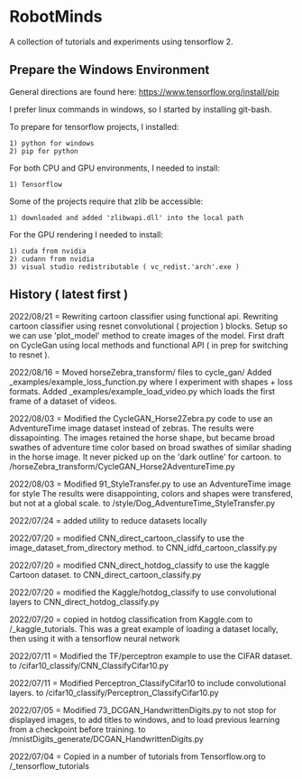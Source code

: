 # RobotMinds
A collection of tutorials and experiments using tensorflow 2.

## Prepare the Windows Environment

General directions are found here: https://www.tensorflow.org/install/pip

I prefer linux commands in windows, so I started by installing git-bash.

To prepare for tensorflow projects, I installed:

    1) python for windows
    2) pip for python

For both CPU and GPU environments, I needed to install:

    1) Tensorflow

Some of the projects require that zlib be accessible:

    1) downloaded and added 'zlibwapi.dll' into the local path

For the GPU rendering I needed to install:
    
    1) cuda from nvidia
    2) cudann from nvidia
    3) visual studio redistributable ( vc_redist.'arch'.exe )

## History ( latest first )

2022/08/21 = Rewriting cartoon classifier using functional api.
        Rewriting cartoon classifier using resnet convolutional ( projection ) blocks.
        Setup so we can use 'plot_model' method to create images of the model.
        First draft on CycleGan using local methods and functional API ( in prep for switching to resnet ).

2022/08/16 = Moved horseZebra_transform/ files to cycle_gan/
    Added _examples/example_loss_function.py where I experiment with shapes + loss formats.
    Added _examples/example_load_video.py which loads the first frame of a dataset of videos.

2022/08/03 = Modified the CycleGAN_Horse2Zebra.py code to use an AdventureTime image dataset
    instead of zebras.  The results were dissapointing.  The images retained the horse shape,
    but became broad swathes of adventure time color based on broad swathes of similar shading
    in the horse image.  It never picked up on the 'dark outline' for cartoon.
    to /horseZebra_transform/CycleGAN_Horse2AdventureTime.py

2022/08/03 = Modified 91_StyleTransfer.py to use an AdventureTime image for style
    The results were disappointing, colors and shapes were transfered, but not at a global scale.
    to /style/Dog_AdventureTime_StyleTransfer.py

2022/07/24 = added utility to reduce datasets locally

2022/07/20 = modified CNN_direct_cartoon_classify to use the image_dataset_from_directory method.
    to CNN_idfd_cartoon_classify.py

2022/07/20 = modified CNN_direct_hotdog_classify to use the kaggle Cartoon dataset.
    to CNN_direct_cartoon_classify.py

2022/07/20 = modified the Kaggle/hotdog_classify to use convolutional layers
    to CNN_direct_hotdog_classify.py

2022/07/20 = copied in hotdog classification from Kaggle.com
    to /_kaggle_tutorials.
    This was a great example of loading a dataset locally,
    then using it with a tensorflow neural network

2022/07/11 = Modified the TF/perceptron example to use the CIFAR dataset.
    to /cifar10_classify/CNN_ClassifyCifar10.py

2022/07/11 = Modified Perceptron_ClassifyCifar10 to include convolutional layers.
    to /cifar10_classify/Perceptron_ClassifyCifar10.py

2022/07/05 = Modified 73_DCGAN_HandwrittenDigits.py to not stop for displayed images,
    to add titles to windows, and to load previous learning from a checkpoint before training.
    to /mnistDigits_generate/DCGAN_HandwrittenDigits.py

2022/07/04 = Copied in a number of tutorials from Tensorflow.org
    to /_tensorflow_tutorials


